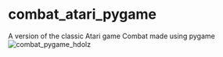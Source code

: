 # combat_atari_pygame
A version of the classic Atari game Combat made using pygame
![combat_pygame_hdolz](https://user-images.githubusercontent.com/29467577/213983375-99dfdfed-cc7d-4cb9-a8b9-2418013f1cea.png)
